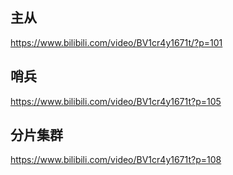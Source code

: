 ## 主从
https://www.bilibili.com/video/BV1cr4y1671t/?p=101

## 哨兵
https://www.bilibili.com/video/BV1cr4y1671t?p=105

## 分片集群
https://www.bilibili.com/video/BV1cr4y1671t?p=108
